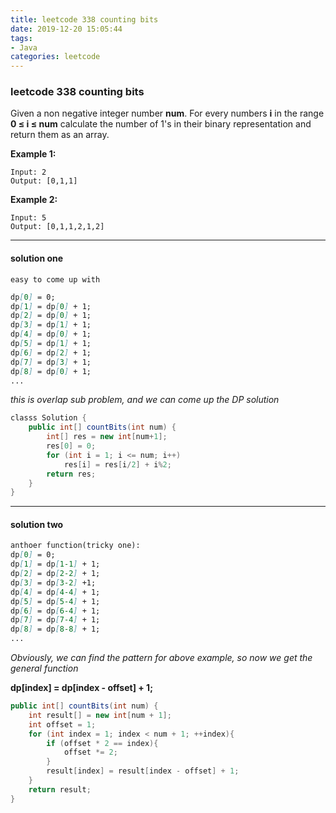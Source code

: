 ```yaml
---
title: leetcode 338 counting bits
date: 2019-12-20 15:05:44
tags:
- Java
categories: leetcode
---
```


### leetcode 338 counting bits

Given a non negative integer number **num**. For every numbers **i** in the range **0 ≤ i ≤ num** calculate the number of 1's in their binary representation and return them as an array.

**Example 1:**

```
Input: 2
Output: [0,1,1]
```

**Example 2:**

```
Input: 5
Output: [0,1,1,2,1,2]
```

---

<!--more-->

#### solution one

`easy to come up with`

```markdown
dp[0] = 0;
dp[1] = dp[0] + 1;
dp[2] = dp[0] + 1;
dp[3] = dp[1] + 1;
dp[4] = dp[0] + 1;
dp[5] = dp[1] + 1;
dp[6] = dp[2] + 1;
dp[7] = dp[3] + 1;
dp[8] = dp[0] + 1;
...
```

*this is overlap sub problem, and we can come up the DP solution*

```java
classs Solution {
    public int[] countBits(int num) {
        int[] res = new int[num+1];
        res[0] = 0;
        for (int i = 1; i <= num; i++)
            res[i] = res[i/2] + i%2;
        return res;
    }
}
```

---

#### solution two

```markdown
anthoer function(tricky one):
dp[0] = 0;
dp[1] = dp[1-1] + 1;
dp[2] = dp[2-2] + 1;
dp[3] = dp[3-2] +1;
dp[4] = dp[4-4] + 1;
dp[5] = dp[5-4] + 1;
dp[6] = dp[6-4] + 1;
dp[7] = dp[7-4] + 1;
dp[8] = dp[8-8] + 1;
...
```

*Obviously, we can find the pattern for above example, so now we get the general function*

**dp[index] = dp[index - offset] + 1;**

```java
public int[] countBits(int num) {
    int result[] = new int[num + 1];
    int offset = 1;
    for (int index = 1; index < num + 1; ++index){
        if (offset * 2 == index){
            offset *= 2;
        }
        result[index] = result[index - offset] + 1;
    }
    return result;
}
```

